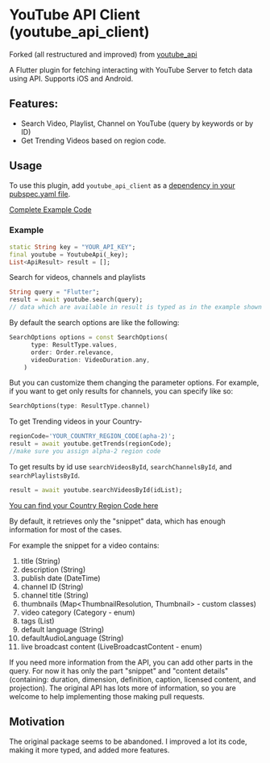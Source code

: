 # YouTube API Client (youtube_api_client)

Forked (all restructured and improved) from [youtube_api](https://pub.dartlang.org/packages/youtube_api)

A Flutter plugin for fetching interacting with YouTube Server to fetch data using API. Supports iOS and Android.

## Features:

- Search Video, Playlist, Channel on YouTube (query by keywords or by ID)
- Get Trending Videos based on region code.

## Usage

To use this plugin, add `youtube_api_client` as a [dependency in your pubspec.yaml file](https://flutter.io/platform-plugins/).

[Complete Example Code](https://pub.dartlang.org/packages/youtube_api_client#-example-tab-)

### Example

```dart
static String key = "YOUR_API_KEY";
final youtube = YoutubeApi(_key);
List<ApiResult> result = [];
```

Search for videos, channels and playlists

```dart
String query = "Flutter";
result = await youtube.search(query);
// data which are available in result is typed as in the example shown below
```

By default the search options are like the following:

```dart
SearchOptions options = const SearchOptions(
      type: ResultType.values,
      order: Order.relevance,
      videoDuration: VideoDuration.any,
    )
```

But you can customize them changing the parameter options. For example, if you want to get only results for channels, you can specify like so:

```dart
SearchOptions(type: ResultType.channel)
```

To get Trending videos in your Country-

```dart
regionCode='YOUR_COUNTRY_REGION_CODE(apha-2)';
result = await youtube.getTrends(regionCode);
//make sure you assign alpha-2 region code
```

To get results by id use `searchVideosById`, `searchChannelsById`, and `searchPlaylistsById`.

```dart
result = await youtube.searchVideosById(idList);
```

[You can find your Country Region Code here](https://www.iso.org/obp/ui/#search/code/)

By default, it retrieves only the "snippet" data, which has enough information for most of the cases.

For example the snippet for a video contains:

1. title (String)
2. description (String)
3. publish date (DateTime)
4. channel ID (String)
5. channel title (String)
6. thumbnails (Map<ThumbnailResolution, Thumbnail> - custom classes)
7. video category (Category - enum)
8. tags (List<String>)
9. default language (String)
10. defaultAudioLanguage (String)
11. live broadcast content (LiveBroadcastContent - enum)

If you need more information from the API, you can add other parts in the query. For now it has only the part "snippet" and "content details" (containing: duration, dimension, definition, caption, licensed content, and projection). The original API has lots more of information, so you are welcome to help implementing those making pull requests.

## Motivation

The original package seems to be abandoned. I improved a lot its code, making it more typed, and added more features.
